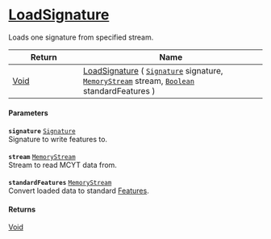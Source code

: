 # [LoadSignature](./SigComp15GermanLoader--LoadSignature.md)

Loads one signature from specified stream.

| Return<div><a href="#"><img width=225></a></div> | Name<div><a href="#"><img width=525></a></div> | 
| --- | --- | 
| [Void](https://docs.microsoft.com/en-us/dotnet/api/System.Void) | [LoadSignature](./SigComp15GermanLoader--LoadSignature.md) ( [`Signature`](./../../Signature.md) signature, [`MemoryStream`](https://docs.microsoft.com/en-us/dotnet/api/System.IO.MemoryStream) stream, [`Boolean`](https://docs.microsoft.com/en-us/dotnet/api/System.Boolean) standardFeatures ) | 


#### Parameters
**`signature`**  [`Signature`](./../../Signature.md)<br>Signature to write features to.<br><br>**`stream`**  [`MemoryStream`](https://docs.microsoft.com/en-us/dotnet/api/System.IO.MemoryStream)<br>Stream to read MCYT data from.<br><br>**`standardFeatures`**  [`MemoryStream`](https://docs.microsoft.com/en-us/dotnet/api/System.IO.MemoryStream)<br>Convert loaded data to standard [Features](https://github.com/hargitomi97/sigstat/blob/master/docs/md/SigStat/Common/Features.md).
#### Returns
[Void](https://docs.microsoft.com/en-us/dotnet/api/System.Void)<br>
